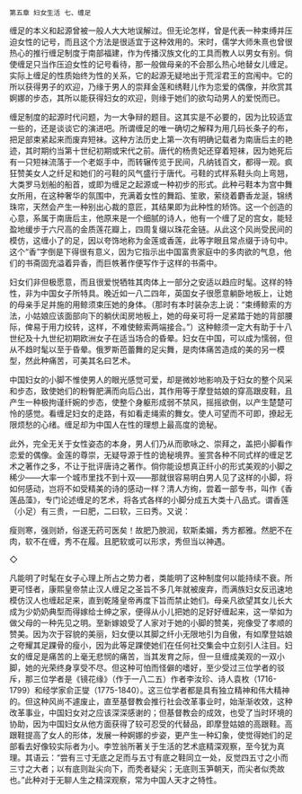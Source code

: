     第五章 妇女生活 七、缠足 

   缠足的本义和起源曾被一般人大大地误解过。但无论怎样，曾是代表一种束缚并压迫女性的记号，而且这个方法是很适宜于这种效用的。宋时，儒学大师朱熹也曾很热心的推行缠足制度于南部福建，作为传播汉族文化的工具而教人以男女有别。倘使缠足只当作压迫女性的记号看待，那一般做母亲的不会那么热心地替女儿缠足。实际上缠足的性质始终为性的关系，它的起源无疑地出于荒淫君王的宫闱中。它的所以获得男子的欢迎，乃缘于男人的崇拜金莲和绣鞋儿作为恋爱的偶像，并欣赏其婀娜的步态，其所以能获得妇女的欢迎，则缘于她们的欲勾动男人的爱悦而已。

   缠足制度的起源时代问题，为一大争辩的题目。这其实是不必要的，因为比较适宜一些的，还是谈谈它的演进吧。所谓缠足的唯一确切之解释为用几码长条子的布，把足部束紧起来而废弃短袜。这种方法历史上第一次有明确记载者为南唐后主的艳迹，其时期约当第十世纪初期或宋代之前。唐代的杨贵妃还穿着短袜，因为她死后有一只短袜流落于一个老妪手中，而转辗传览于民间，凡纳钱百文，都得一观。疯狂赞美女人之纤足和她们的弓鞋的风气盛行于唐代。弓鞋的式样系鞋头向上弯翘，大类罗马划船的船首，或即为缠足之起源或一种初步的形式。此种弓鞋本为宫中舞女所用，在这种奢华的氛围中，充满着女性的舞蹈、笙歌，萦绕着麝香龙涎，锦绣珠帘，天然会产生一种别出心裁的意匠，其结果即为此种性的矫饰。这一个创造的心意，系属于南唐后主，他原来是一个细腻的诗人，他有一个缠了足的宫女，能轻盈地缓步于六尺高的金质莲花瓣上，四周复缀以珠花金链。从此这个风尚受民间的模仿，这缠小了的足，因以夸饰地称为金莲或香莲，此等字眼且常点缀于诗句中。这个“香”字倒是下得很有意义，因为它指示出中国富贵家庭中的多肉欲的气息，他们的书斋固充溢着异香，而巨帙著作便写作于这样的书斋中。

   妇女们非但极愿意，而且很爱悦牺牲其肉体上一部分之安适以趋应时髦。这样的特性，非为中国女子所特具。晚近如一八二四年，英国女子很愿意躺卧地板上，让她的母亲手足并施的用鲸须束压她的身体。（那时有本时装杂志上说：“束缚鲸索的方法，小姑娘应该面部向下的躺伏闺房地板上，她的母亲可将一足紧踏于她的背部腰际，俾易于用力绞转，这样，不难使鲸索两端接合。”）这种鲸须一定大有助于十八世纪及十九世纪初期欧洲女子在适当场合的昏晕。妇女在中国，可以成为懦弱，但从不趋时髦以至于昏晕。俄罗斯芭蕾舞的足尖舞，是肉体痛苦造成的美的另一模型，然此种痛苦，可美其名曰艺术。

   中国妇女的小脚不惟使男人的眼光感觉可爱，却是微妙地影响及于妇女的整个风采和步态，致使她们的粉臀肥满而向后凸出，其作用等于摩登姑娘的穿高跟皮鞋，且产生一种极拘谨纤婉的步态，使整个身躯形成弱不禁风，摇摇欲倒，以产生楚楚可怜的感觉。看缠足妇女的走路，有如看走绳索的舞女。使人可望而不可即，撩起无限烦愁的心绪。缠足却为中国人在性的理想上最高度的诡秘。

   此外，完全无关于女性姿态的本身，男人们乃从而歌咏之、崇拜之，盖把小脚看作恋爱的偶像。金莲的尊崇，无疑导源于性的诡秘境界。鉴赏各种不同式样的缠足艺术之著作之多，不让于批评唐诗之著作。倘你能设想真正纤小的形式美观的小脚之稀少——大率一个城市里找不到十双——那就很容易明白男人见了这样的小脚，将如何感动，岂将不如受精美的诗的感动一样？清人方绚，尝着一部专书，叫作《香莲品藻》，专门论述缠足的艺术，将各式各样的小脚分成五大类十八品式。谓香莲（小足）有三贵，一曰肥，二曰软，三曰秀。又说：

   瘦则寒，强则娇，俗遂无药可医矣！故肥乃腴润，软斯柔媚，秀方都雅。然肥不在肉，软不在缠，秀不在履。且肥软或可以形求，秀但当以神遇。

   ◇

   凡能明了时髦在女子心理上所占之势力者，类能明了这种制度何以能持续不衰。所更可怪者，康熙皇帝禁止汉人缠足之圣旨不多几年就被废弃，而满族妇女反迅速地模仿汉人也缠起足来，直到乾隆皇帝再度下旨而禁止她们。母亲凡欲望其女儿长大成为少奶奶典型而得嫁给士绅之家，便得从小儿把她的足好好缠起来，这一举如为做父母的一种先见之明。至新嫁娘受了人家对于她的小脚的赞美，宛像受了孝顺的赞美。因为次于容貌的美丽，妇女便以其脚之纤小无限地引为自傲，有如摩登姑娘之夸耀其足踝骨的瘦小，因为此等足踝使她们在任何社交集会中立刻引人注目。妇女的缠足是痛苦的上毫无悲悯的痛苦，当其发育之际，但一旦缠成美观的一双小脚，她的光荣终身享受不尽。但这种可怕而怪僻的嗜好，至少受过三位学者的驳斥，那三位学者是《镜花缘》（作于一八二五）作者李汝珍、诗人袁枚（1716-1799）和经学家俞正燮（1775-1840）。这三位学者都是具有独立精神和伟大精神的。但这种风尚不遽废止，直至基督教会推行社会改革事业时，始渐渐收效，这种改革事业，中国妇女对之应该深深感谢的；但基督教会的成效，也受了当时环境的协助，因为中国妇女从他方面获得了较可忍受的代替品，即摩登姑娘的高跟鞋。高跟鞋提高了女人的形体，发展一种婀娜的步姿，更产生一种幻象，使觉得她们的足部看去好像较实际者为小。李笠翁所著关于生活的艺术底精深观察，至今犹为真理。其语云：“尝有三寸无底之足而与五寸有底之鞋同立一处，反觉四五寸之小而三寸之大者；以有底则趾尖向下，而秃者疑尖；无底则玉笋朝天，而尖者似秃故也。”此种对于无聊人生之精深观察，常为中国人天才之特性。

